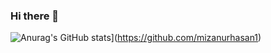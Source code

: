### Hi there 👋

![Anurag's GitHub stats](https://github-readme-stats.vercel.app/api?username=mizanurhasan1&show_icons=true&theme=radical)](https://github.com/mizanurhasan1)

<!--
**mizanurhasan1/mizanurhasan1** is a ✨ _special_ ✨ repository because its `README.md` (this file) appears on your GitHub profile.

Here are some ideas to get you started:

- 🔭 I’m currently working on ...
- 🌱 I’m currently learning ...
- 👯 I’m looking to collaborate on ...
- 🤔 I’m looking for help with ...
- 💬 Ask me about ...
- 📫 How to reach me: ...
- 😄 Pronouns: ...
- ⚡ Fun fact: ...
-->
